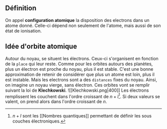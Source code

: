 ## Définition
On appel **configuration atomique** la disposition des electrons dans un atome donné. Celle-ci dépend non seulement de l'atome, mais aussi de son état de ionisation. 

## Idée d'orbite  atomique
Autour du noyau, se situent les électrons. Ceux-ci s'organisent en fonction de la `place` qui leur reste. Comme pour les orbites autours des planètes, plus un électron est proche du noyau, plus il est stable. C'est une bonne approximation de retenir de considérer que plus un atome est loin, plus il est instable. 
Mais les electrons sont a des `distances` fixes du noyau. Ainsi, on imagine un noyau vierge, sans électron. Ces orbites vont se remplir suivant la loi de **Klechkowski**. 
![[Klechkowski.png|400]]
Les électrons remplissent les couchent dans l'ordre croissant de $n+l$[^1]. Si deux valeurs se valent, on prend alors dans l'ordre croissant de $n$. 




[^1]: $n+l$ sont les [[Nombres quantiques]] permettant de définir les sous couches électroniques. 